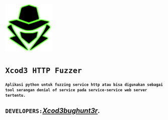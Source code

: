 <p align="left"><a href="https://www.itsecurity.id/"><img height="150" title="Xcod3bughunt3r" src="0011.png"/></a></p>

# ``Xcod3 HTTP Fuzzer``
#### ``Aplikasi python untuk fuzzing service http atau bisa digunakan sebagai tool serangan denial of service pada service-service web server tertentu.``

## ``DEVELOPERS:``*[Xcod3bughunt3r](https://github.com/Xcod3bughunt3r/Xcod3bughunt3r)*.
